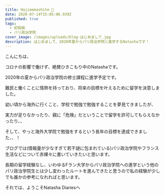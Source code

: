 ```yaml
---
title: Hajimemashite 🎉
date: 2020-07-14T15:05:06.939Z
published: true
tags:
  - 初投稿
  - パリ政治学院
cover_image: /images/uploads/blog-はじめまして.jpg
description: はじめまして、2020年夏からパリ政治学院に進学するNatashaです！
---
```

こんにちは、

コロナの影響で働けず、絶賛ひきこもり中のNatashaです。

2020年の夏からパリ政治学院の修士課程に進学予定です。

難民と働くことに情熱を持っており、将来の目標を叶えるために留学を決意しました。



幼い頃から海外に行くこと、学校で勉強で勉強することを夢見てきましたが、

実力が足りなかったり、親に「危険」だということで留学を許可してもらえなかったり、、

そして、やっと海外大学院で勉強をするという長年の目標を達成できました、、！



ブログでは(情報量が少なすぎて若干謎に包まれている)パリ政治学院やフランス生活などについて赤裸々に書いていきたいと思います。



長期の留学経験なし、いわゆるFラン大学からパリ政治学院への進学という他のパリ政治学院生とは少し変わったルートを進んできたと思うので私の経験が少しでも誰かの参考になれればと思います。



それでは、ようこそNatasha Diariesへ